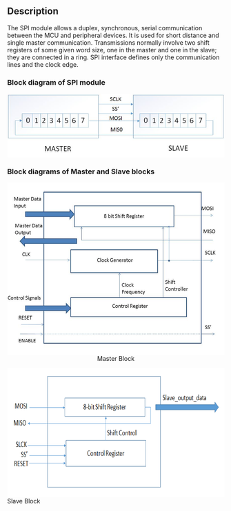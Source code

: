 ## Description
The SPI module allows a duplex, synchronous, serial communication between the MCU and peripheral
devices. It is used for short distance and single master communication. Transmissions normally involve two shift registers of some given word size, one in the master and one in
the slave; they are connected in a ring. SPI interface defines only the communication lines and the clock edge.

### Block diagram of SPI module
<img src="https://raw.githubusercontent.com/akshayapurohit23/Serial-Peripheral-Interface/master/assets/Images/SPI_Block_Diagram.jpg" align="middle" >


### Block diagrams of Master and Slave blocks
<p align="middle">
<img src="https://raw.githubusercontent.com/akshayapurohit23/Serial-Peripheral-Interface/master/assets/Images/MasterModule.jpg" align="middle" height=400>
<br>
 Master Block 
</p>

<p aligh="middle">
<img src="https://raw.githubusercontent.com/akshayapurohit23/Serial-Peripheral-Interface/master/assets/Images/SlaveModule.png" align="middle" height=300>
<br>
  Slave Block
</p>
